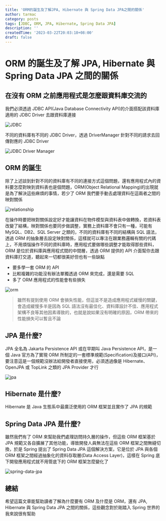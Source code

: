 ```yaml
---
title: 'ORM的誕生及了解JPA, Hibernate 與 Spring Data JPA之間的關係'
author: tarmac
category: posts
tags: [JDBC, ORM, JPA, Hibernate, Spring Data JPA]
description: ''
createdTime: '2023-03-22T20:03:18+08:00'
draft: false
---
```


# ORM 的誕生及了解 JPA, Hibernate 與 Spring Data JPA 之間的關係

## 在沒有 ORM 之前應用程式是怎麼跟資料庫交流的

我們必須透過 JDBC API(Java Database Connectivity API)的介面搭配該資料庫適用的 JDBC Driver 去跟資料庫連接

![JDBC](/public/diagrams/orm-is-born/jdbc.png)

不同的資料庫有不同的 JDBC Driver，透過 DriverManager 針對不同的請求去回傳對應的 JDBC Driver

![JDBC Driver Manager](/public/diagrams/orm-is-born/jdbc-driver-manager.png)

## ORM 的誕生

除了上述談到針對不同的資料庫有不同的連接方式這個問題，還有應用程式內的資料要怎麼對映到資料表也是個問題，ORM(Object Relational Mapping)的出現就是為了解決這些麻煩的事情，若少了 ORM 我們要手動去處理資料在這兩者之間的映對關係

![relationship](/public/diagrams/orm-is-born/relationship.png)

在操作時要把映對關係設定好才能讓資料在物件模型與資料表中做轉換，若資料表改變了結構，映對關係也要同步做調整，實務上資料庫不會只有一種，可能有 MySQL、DB2、SQL Server 之類的，不同的資料庫有不同的結構與 SQL 語法，透過 ORM 的抽象層去設定映對關係，這樣就可以專注在跟業務邏輯有關的代碼上，不用煩惱操作不同的資料庫時，應用程式要做哪些調整才能取得那些資料，ORM 是位於資料庫與應用程式間的中間層，透過 ORM 提供的 API 介面幫你去跟資料庫打交道，聽起來一切都很美好但也有一些缺點

- 要多學一套 ORM 的 API
- 比較複雜的功能沒有辦法單獨透過 ORM 來完成，還是需要 SQL
- 多了 ORM 應用程式的性能會有些損失

![orm](/public/diagrams/orm-is-born/orm.png)

> 雖然有提到使用 ORM 會損失性能，但這並不是造成應用程式緩慢的關鍵，會造成緩慢多半是因為 SQL 語法沒有最佳化、資料庫設計不佳、應用程式架構不良等其他因素導致的，也就是說如果沒有明確的原因，ORM 帶來的性能損失可以暫且不論

## JPA 是什麼?

JPA 全名為 Jakarta Persistence API 或在早期叫 Java Persistence API，是一個 Java 官方為了實現 ORM 所制定的一套標準規範(Specification)及接口(API)，要注意這是一個規範沒辦法給開發者直接使用，必須透過像是 Hibernate、OpenJPA 或 TopLink 之類的 JPA Provider 才行

![jpa](/public/diagrams/orm-is-born/jpa.png)

## Hibernate 是什麼?

Hibernate 是 Java 生態系中最廣泛使用的 ORM 框架並且實作了 JPA 的規範

## Spring Data JPA 是什麼?

雖然我們有了 ORM 來幫助我們處理訪問持久層的操作，但這些 ORM 框架基於 JPA 規範又各自擴展了其他功能，導致開發人員無法在這些 ORM 框架之間無縫切換，於是 Spring 提出了 Spring Data JPA 這個解決方案，它是位於 JPA 與各個 ORM 框架之間經過抽象化的資料存取層(Data Access Layer)，這樣在 Spring 底下開發應用程式就不用管底下的 ORM 框架怎麼變化了

![spring-data-jpa](/public/diagrams/orm-is-born/spring-data-jpa.png)

## 總結

希望這篇文章能幫助讀者了解為什麼要有 ORM 及什麼是 ORM，還有 JPA, Hibernate 與 Spring Data JPA 之間的關係，這些觀念對於剛踏入 Spring 世界的我來說很有幫助
